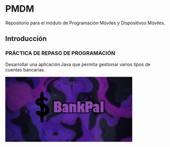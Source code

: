 # PMDM
Repositorio para el módulo de Programación Móviles y Dispositivos Móviles.

## Introducción
### __**PRÁCTICA DE REPASO DE PROGRAMACIÓN**__
Desarrollar una aplicación Java que permita gestionar varios tipos de cuentas bancarias.

<a href="https://github.com/estelaV9/PMDM/tree/master/introduccion" target="_blank">
  <img src="https://github.com/estelaV9/estelaV9/blob/main/bankPal.png" width="400" alt="$BankPal Application">
</a>
